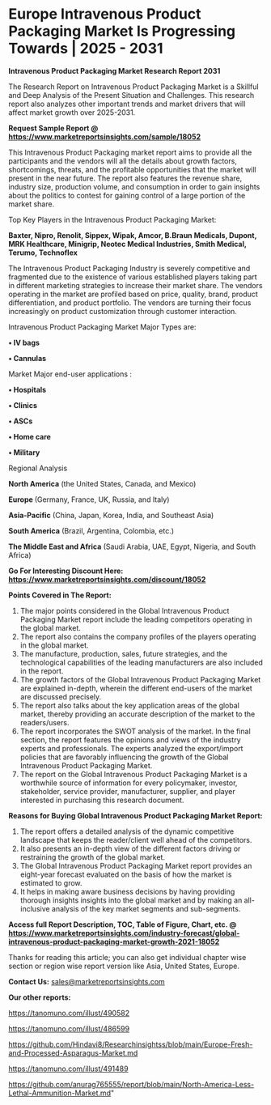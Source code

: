 # Europe Intravenous Product Packaging Market Is Progressing Towards | 2025 - 2031

<strong>Intravenous Product Packaging Market Research Report 2031</strong>

The Research Report on Intravenous Product Packaging Market is a Skillful and Deep Analysis of the Present Situation and Challenges. This research report also analyzes other important trends and market drivers that will affect market growth over 2025-2031.

<strong>Request Sample Report @ <a href=https://www.marketreportsinsights.com/sample/18052>https://www.marketreportsinsights.com/sample/18052</a></strong>

This Intravenous Product Packaging market report aims to provide all the participants and the vendors will all the details about growth factors, shortcomings, threats, and the profitable opportunities that the market will present in the near future. The report also features the revenue share, industry size, production volume, and consumption in order to gain insights about the politics to contest for gaining control of a large portion of the market share.

Top Key Players in the Intravenous Product Packaging Market:

<strong>Baxter, Nipro, Renolit, Sippex, Wipak, Amcor, B.Braun Medicals, Dupont, MRK Healthcare, Minigrip, Neotec Medical Industries, Smith Medical, Terumo, Technoflex</strong>

The Intravenous Product Packaging Industry is severely competitive and fragmented due to the existence of various established players taking part in different marketing strategies to increase their market share. The vendors operating in the market are profiled based on price, quality, brand, product differentiation, and product portfolio. The vendors are turning their focus increasingly on product customization through customer interaction.

Intravenous Product Packaging Market Major Types are:

<strong>• IV bags

• Cannulas</strong>

Market Major end-user applications :

<strong>• Hospitals

• Clinics

• ASCs

• Home care

• Military</strong>

Regional Analysis

</u><strong><b>North America</b></strong> (the United States, Canada, and Mexico)

<strong><b>Europe </b></strong>(Germany, France, UK, Russia, and Italy)

<strong><b>Asia-Pacific</b></strong> (China, Japan, Korea, India, and Southeast Asia)

<strong><b>South America</b></strong> (Brazil, Argentina, Colombia, etc.)

<strong><b>The Middle East and Africa</b></strong> (Saudi Arabia, UAE, Egypt, Nigeria, and South Africa)

<strong>Go For Interesting Discount Here: <a href=https://www.marketreportsinsights.com/discount/18052>https://www.marketreportsinsights.com/discount/18052</a></strong>

<strong>Points Covered in The Report:</strong>
<ol>
  <li>The major points considered in the Global Intravenous Product Packaging Market report include the leading competitors operating in the global market.</li>
  <li>The report also contains the company profiles of the players operating in the global market.</li>
  <li>The manufacture, production, sales, future strategies, and the technological capabilities of the leading manufacturers are also included in the report.</li>
  <li>The growth factors of the Global Intravenous Product Packaging Market are explained in-depth, wherein the different end-users of the market are discussed precisely.</li>
  <li>The report also talks about the key application areas of the global market, thereby providing an accurate description of the market to the readers/users.</li>
  <li>The report incorporates the SWOT analysis of the market. In the final section, the report features the opinions and views of the industry experts and professionals. The experts analyzed the export/import policies that are favorably influencing the growth of the Global Intravenous Product Packaging Market.</li>
  <li>The report on the Global Intravenous Product Packaging Market is a worthwhile source of information for every policymaker, investor, stakeholder, service provider, manufacturer, supplier, and player interested in purchasing this research document.</li>
</ol>
<strong>Reasons for Buying Global Intravenous Product Packaging Market Report:</strong>

<ol>
  <li>The report offers a detailed analysis of the dynamic competitive landscape that keeps the reader/client well ahead of the competitors.</li>
  <li>It also presents an in-depth view of the different factors driving or restraining the growth of the global market.</li>
  <li>The Global Intravenous Product Packaging Market report provides an eight-year forecast evaluated on the basis of how the market is estimated to grow.</li>
  <li>It helps in making aware business decisions by having providing thorough insights insights into the global market and by making an all-inclusive analysis of the key market segments and sub-segments.</li>
</ol>
<strong>Access full Report Description, TOC, Table of Figure, Chart, etc. @ <a href=https://www.marketreportsinsights.com/industry-forecast/global-intravenous-product-packaging-market-growth-2021-18052>https://www.marketreportsinsights.com/industry-forecast/global-intravenous-product-packaging-market-growth-2021-18052</a></strong>


Thanks for reading this article; you can also get individual chapter wise section or region wise report version like Asia, United States, Europe.

<strong>Contact Us:</strong>
sales@marketreportsinsights.com

<strong>Our other reports:</strong>

<a href=https://tanomuno.com/illust/490582>https://tanomuno.com/illust/490582</a>

<a href=https://tanomuno.com/illust/486599>https://tanomuno.com/illust/486599</a>

<a href=https://github.com/Hindavi8/Researchinsightss/blob/main/Europe-Fresh-and-Processed-Asparagus-Market.md>https://github.com/Hindavi8/Researchinsightss/blob/main/Europe-Fresh-and-Processed-Asparagus-Market.md</a>

<a href=https://tanomuno.com/illust/491489>https://tanomuno.com/illust/491489</a>

<a href=https://github.com/anurag765555/report/blob/main/North-America-Less-Lethal-Ammunition-Market.md>https://github.com/anurag765555/report/blob/main/North-America-Less-Lethal-Ammunition-Market.md</a>"
